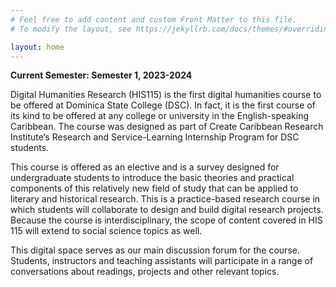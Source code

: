 ```yaml
---
# Feel free to add content and custom Front Matter to this file.
# To modify the layout, see https://jekyllrb.com/docs/themes/#overriding-theme-defaults

layout: home
---
```

__Current Semester: Semester 1, 2023-2024__

Digital Humanities Research (HIS115) is the first digital humanities course to be offered at Dominica State College (DSC). In fact, it is the first course of its kind to be offered at any college or university in the English-speaking Caribbean. The course was designed as part of Create Caribbean Research Institute‘s Research and Service-Learning Internship Program for DSC students.

This course is offered as an elective and is a survey designed for undergraduate students to introduce the basic theories and practical components of this relatively new field of study that can be applied to literary and historical research. This is a practice-based research course in which students will collaborate to design and build digital research projects. Because the course is interdisciplinary, the scope of content covered in HIS 115 will extend to social science topics as well.


This digital space serves as our main discussion forum for the course.  Students, instructors and teaching assistants will participate in a range of conversations about readings, projects and other relevant topics.
